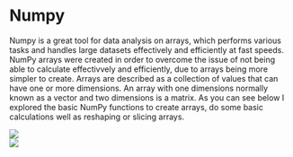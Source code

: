 # Numpy
Numpy is a great tool for data analysis on arrays, which performs various tasks and handles large datasets effectively and efficiently at fast speeds. NumPy arrays were created in order to overcome the issue of not being able to calculate effectivvely and efficiently, due to arrays being more simpler to create. Arrays are described as a collection of values that can have one or more dimensions. An array with one dimensions normally known as a vector and two dimensions is a matrix. As you can see below I explored the basic NumPy functions to create arrays, do some basic calculations well as reshaping or slicing arrays.


![](https://github.com/angongcelenica/numpy-techtalent/blob/main/numpy_images/numpy1.png)  
![](https://github.com/angongcelenica/numpy-techtalent/blob/main/numpy_images/numpy2.png)
